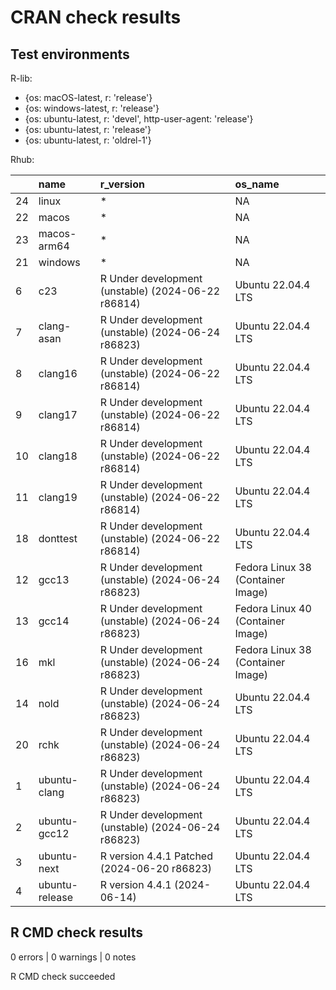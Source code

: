 # CRAN check results


## Test environments

R-lib:

- {os: macOS-latest,   r: 'release'}
- {os: windows-latest, r: 'release'}
- {os: ubuntu-latest,   r: 'devel', http-user-agent: 'release'}
- {os: ubuntu-latest,   r: 'release'}
- {os: ubuntu-latest,   r: 'oldrel-1'}

Rhub:


|   |name           |r_version                                          |os_name                           |
|:--|:--------------|:--------------------------------------------------|:---------------------------------|
|24 |linux          |*                                                  |NA                                |
|22 |macos          |*                                                  |NA                                |
|23 |macos-arm64    |*                                                  |NA                                |
|21 |windows        |*                                                  |NA                                |
|6  |c23            |R Under development (unstable) (2024-06-22 r86814) |Ubuntu 22.04.4 LTS                |
|7  |clang-asan     |R Under development (unstable) (2024-06-24 r86823) |Ubuntu 22.04.4 LTS                |
|8  |clang16        |R Under development (unstable) (2024-06-22 r86814) |Ubuntu 22.04.4 LTS                |
|9  |clang17        |R Under development (unstable) (2024-06-22 r86814) |Ubuntu 22.04.4 LTS                |
|10 |clang18        |R Under development (unstable) (2024-06-22 r86814) |Ubuntu 22.04.4 LTS                |
|11 |clang19        |R Under development (unstable) (2024-06-22 r86814) |Ubuntu 22.04.4 LTS                |
|18 |donttest       |R Under development (unstable) (2024-06-22 r86814) |Ubuntu 22.04.4 LTS                |
|12 |gcc13          |R Under development (unstable) (2024-06-24 r86823) |Fedora Linux 38 (Container Image) |
|13 |gcc14          |R Under development (unstable) (2024-06-24 r86823) |Fedora Linux 40 (Container Image) |
|16 |mkl            |R Under development (unstable) (2024-06-24 r86823) |Fedora Linux 38 (Container Image) |
|14 |nold           |R Under development (unstable) (2024-06-24 r86823) |Ubuntu 22.04.4 LTS                |
|20 |rchk           |R Under development (unstable) (2024-06-24 r86823) |Ubuntu 22.04.4 LTS                |
|1  |ubuntu-clang   |R Under development (unstable) (2024-06-24 r86823) |Ubuntu 22.04.4 LTS                |
|2  |ubuntu-gcc12   |R Under development (unstable) (2024-06-24 r86823) |Ubuntu 22.04.4 LTS                |
|3  |ubuntu-next    |R version 4.4.1 Patched (2024-06-20 r86823)        |Ubuntu 22.04.4 LTS                |
|4  |ubuntu-release |R version 4.4.1 (2024-06-14)                       |Ubuntu 22.04.4 LTS                |


## R CMD check results

0 errors | 0 warnings | 0 notes

R CMD check succeeded
